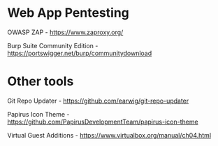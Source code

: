 # Web App Pentesting

OWASP ZAP - https://www.zaproxy.org/

Burp Suite Community Edition - https://portswigger.net/burp/communitydownload

# Other tools

Git Repo Updater - https://github.com/earwig/git-repo-updater

Papirus Icon Theme - https://github.com/PapirusDevelopmentTeam/papirus-icon-theme

Virtual Guest Additions - https://www.virtualbox.org/manual/ch04.html
